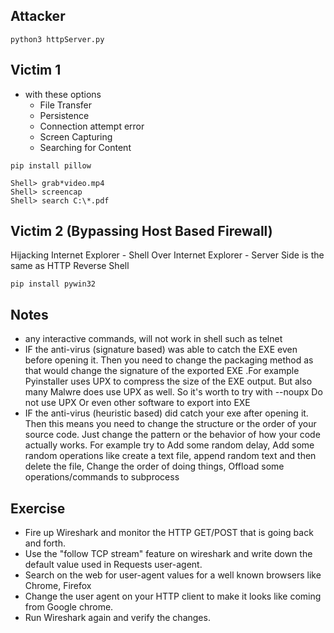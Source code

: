 ## Attacker
```
python3 httpServer.py
```

## Victim 1
- with these options
  - File Transfer
  - Persistence 
  - Connection attempt error
  - Screen Capturing
  - Searching for Content
```
pip install pillow
```
```
Shell> grab*video.mp4
Shell> screencap
Shell> search C:\*.pdf
```

## Victim 2 (Bypassing Host Based Firewall)
Hijacking Internet Explorer - Shell Over Internet Explorer - Server Side is the same as HTTP Reverse Shell
```
pip install pywin32
```


## Notes
- any interactive commands, will not work in shell such as telnet
- IF the anti-virus (signature based) was able to catch the EXE even before opening it. Then you need to change the packaging method as that would change the signature of the exported EXE  .For example Pyinstaller uses UPX to compress the size of the EXE output. But also many Malwre does use UPX as well. So it's worth to try with  --noupx   Do not use UPX Or even other software to export into EXE
- IF the anti-virus (heuristic based) did catch your exe after opening it. Then this means you need to change the structure or the order of your source code.  Just change the pattern or the behavior of how your code actually works. For example try to Add some random delay,  Add some random operations like create a text file, append random text and then delete the file, Change the order of doing things, Offload some operations/commands to subprocess 

## Exercise
- Fire up Wireshark and monitor the HTTP GET/POST that is going back and forth.
- Use the "follow TCP stream" feature on wireshark and  write down the default value used in Requests user-agent.
- Search on the web for user-agent values for a well known browsers like Chrome, Firefox
- Change the user agent on your HTTP client to make it looks like coming from  Google chrome.
- Run Wireshark again and verify the changes.
